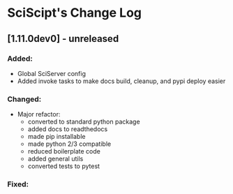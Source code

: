 # SciScipt's Change Log

## [1.11.0dev0] - unreleased

### Added:
- Global SciServer config
- Added invoke tasks to make docs build, cleanup,  and pypi deploy easier

### Changed:
- Major refactor:
    - converted to standard python package
    - added docs to readthedocs
    - made pip installable
    - made python 2/3 compatible
    - reduced boilerplate code
    - added general utils
    - converted tests to pytest

### Fixed:

